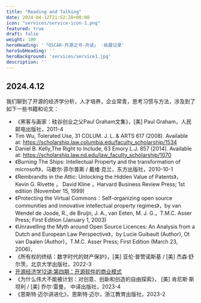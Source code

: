 ```yaml
---
title: "Reading and Talking"
date: 2024-04-12T21:52:28+08:00
icon: "services/service-icon-1.png"
featured: true
draft: false
weight: 100
heroHeading: '「OSCAR·开源之书·共读」 ·拓展记录'
heroSubHeading: ''
heroBackground: 'services/service1.jpg'
description: ''
---
```


## 2024.4.12

我们聊到了开源的经济学分析，人才培养，企业常青，思考习惯与方法，涉及到了如下一些书籍和论文：

* 《黑客与画家：硅谷创业之父Paul Graham文集》，[美] Paul Graham，人民邮电出版社，2011-4
* Tim Wu, Tolerated Use, 31 COLUM. J. L. & ARTS 617 (2008). Available at: https://scholarship.law.columbia.edu/faculty_scholarship/1534
* Daniel B. Kelly,The Right to Include, 63 Emory L.J. 857 (2014). Available at: https://scholarship.law.nd.edu/law_faculty_scholarship/1070
* 《Burning The Ships: Intellectual Property and the transformation of microsoft》，马歇尔·菲尔普斯 / 戴维·克兰，东方出版社，2010-10-1
* 《Rembrandts in the Attic: Unlocking the Hidden Value of Patents》， Kevin G. Rivette ， David Kline ，Harvard Business Review Press; 1st edition (November 15, 1999)
* 《Protecting the Virtual Commons：Self-organizing open source communities and innovative intellectual property regimes》，by van Wendel de Joode, R., de Bruijn, J. A., van Eeten, M. J. G.，T.M.C. Asser Press; First Edition (January 1, 2003)
* 《Unravelling the Myth around Open Source Licences: An Analysis from a Dutch and European Law Perspective》，by Lucie Guibault (Author), Ot van Daalen (Author)，T.M.C. Asser Press; First Edition (March 23, 2006)，
* 《所有权的终结：数字时代的财产保护》，[美] 亚伦·普赞诺斯基 / [美] 杰森·舒尔茨，北京大学出版社，2022-3
* [开源经济学12讲:第四期：开源软件的商业模式](https://opensourceway.community/posts/open-source-economic/12-lectures-of-open-source/)
* 《为什么伟大不能被计划：对创意、创新和创造的自由探索》， [美] 肯尼斯·斯坦利 / [美] 乔尔·雷曼， 中译出版社，2023-4
* 《恩斯特·迈尔讲进化》，恩斯特·迈尔，浙江教育出版社，2023-2